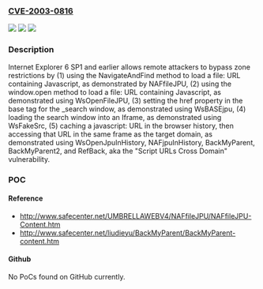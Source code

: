 ### [CVE-2003-0816](https://cve.mitre.org/cgi-bin/cvename.cgi?name=CVE-2003-0816)
![](https://img.shields.io/static/v1?label=Product&message=n%2Fa&color=blue)
![](https://img.shields.io/static/v1?label=Version&message=n%2Fa&color=blue)
![](https://img.shields.io/static/v1?label=Vulnerability&message=n%2Fa&color=brighgreen)

### Description

Internet Explorer 6 SP1 and earlier allows remote attackers to bypass zone restrictions by (1) using the NavigateAndFind method to load a file: URL containing Javascript, as demonstrated by NAFfileJPU, (2) using the window.open method to load a file: URL containing Javascript, as demonstrated using WsOpenFileJPU, (3) setting the href property in the base tag for the _search window, as demonstrated using WsBASEjpu, (4) loading the search window into an Iframe, as demonstrated using WsFakeSrc, (5) caching a javascript: URL in the browser history, then accessing that URL in the same frame as the target domain, as demonstrated using WsOpenJpuInHistory, NAFjpuInHistory, BackMyParent, BackMyParent2, and RefBack, aka the "Script URLs Cross Domain" vulnerability.

### POC

#### Reference
- http://www.safecenter.net/UMBRELLAWEBV4/NAFfileJPU/NAFfileJPU-Content.htm
- http://www.safecenter.net/liudieyu/BackMyParent/BackMyParent-content.htm

#### Github
No PoCs found on GitHub currently.

